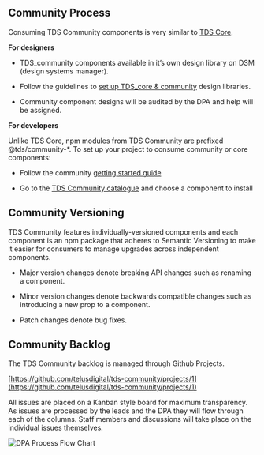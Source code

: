 ## Community Process

  Consuming TDS Community components is very similar to [TDS Core](https://tds.telus.com/getting-started/getting-started.html).

**For designers**

- TDS_community components available in it’s own design library on DSM (design systems manager).

- Follow the guidelines to [set up TDS_core & community](https://tds.telus.com/getting-started/designers.html) design libraries.

- Community component designs will be audited by the DPA and help will be assigned.

**For developers**

Unlike TDS Core, npm modules from TDS Community are prefixed @tds/community-*. To set up your project to consume community or core components:

- Follow the community [getting started guide](https://github.com/telus/tds-community/blob/master/.github/CONTRIBUTING.md)

- Go to the [TDS Community catalogue](https://tds.telus.com/community/index.html) and choose a component to install

  

## Community Versioning

  

TDS Community features individually-versioned components and each component is an npm package that adheres to Semantic Versioning to make it easier for consumers to manage upgrades across independent components.

  

- Major version changes denote breaking API changes such as renaming a component.

- Minor version changes denote backwards compatible changes such as introducing a new prop to a component.

- Patch changes denote bug fixes.

  

## Community Backlog

  

The TDS Community backlog is managed through Github Projects.

  

[https://github.com/telusdigital/tds-community/projects/1](https://github.com/telusdigital/tds-community/projects/1)

  

All issues are placed on a Kanban style board for maximum transparency. As issues are processed by the leads and the DPA they will flow through each of the columns. Staff members and discussions will take place on the individual issues themselves.

  

![DPA Process Flow Chart](https://lh3.googleusercontent.com/Ht_CQKycIJM0CYGWhPhAm5DzOR2h9DS3Lfm-ilH1MQP_SK9FjM346PKdb2mU9gzmdwQHDwigyR7zlBdaA_sUMXyVlpjHHHxVDMI79mt5xwyOnXsnyhX7lPKEEkK3X8iKwQdpmBCwiCM5VoHHMhQGY4CVwi2YQkIDTwLdhUWyDwO4oIdxRDcThVWjOjStDG5FYDJD-IHvqm2TbjnUVtJylX65s32zrWvdP4XLzqEWitgmMwbv4xfTg0IpWFOk4O19OjcD44eoimMuJmGBZTL5EVrGZdC6Rsi17rjaTOSn2butsl5Dte_qpFz3UwC2vEUXyRK6cs1dx9NB6ngIXsbvIyQjCFl4P_KROMR1rztRNQquOlUVVEgni9Tgpr3l0vzJVk-srBp5P2lKxPfJEE4BrOqgimOYl5QQ90WP-FtraAFj5g4Q2qrGbyz7Dmqm9N9qroRkapMOJtpMdh0FptnDfRLXTV0goTcHgY8HYulNKltz5ztYExLEFScsO6u1lwkUfCPGFG9xMMQwnj-FTDlsttTJL2jgciwYi3XUFASkvwwQc5rR96CKwJSHAepHcQxRziJRR6sp-4SSQ0nX0aXjJSsub6-0wqL5wsCMEeQ=w1117-h525-no)
